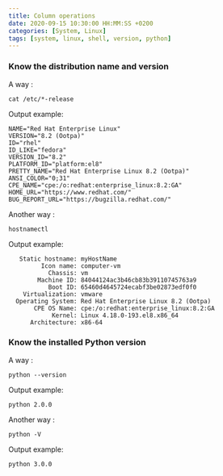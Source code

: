 ```yaml
---
title: Column operations
date: 2020-09-15 10:30:00 HH:MM:SS +0200
categories: [System, Linux]
tags: [system, linux, shell, version, python]
---
```


### Know the distribution name and version
A way :
```shell
cat /etc/*-release
```
Output example:
```
NAME="Red Hat Enterprise Linux"
VERSION="8.2 (Ootpa)"
ID="rhel"
ID_LIKE="fedora"
VERSION_ID="8.2"
PLATFORM_ID="platform:el8"
PRETTY_NAME="Red Hat Enterprise Linux 8.2 (Ootpa)"
ANSI_COLOR="0;31"
CPE_NAME="cpe:/o:redhat:enterprise_linux:8.2:GA"
HOME_URL="https://www.redhat.com/"
BUG_REPORT_URL="https://bugzilla.redhat.com/"
```
Another way :
```shell
hostnamectl
```
Output example:
```
   Static hostname: myHostName
         Icon name: computer-vm
           Chassis: vm
        Machine ID: 84044124ac3b46cb83b39110745763a9
           Boot ID: 65460d4645724ecabf3be02873edf0f0
    Virtualization: vmware
  Operating System: Red Hat Enterprise Linux 8.2 (Ootpa)
       CPE OS Name: cpe:/o:redhat:enterprise_linux:8.2:GA
            Kernel: Linux 4.18.0-193.el8.x86_64
      Architecture: x86-64
```

### Know the installed Python version
A way :
```shell
python --version
```
Output example:
```
python 2.0.0
```
Another way :
```shell
python -V
```
Output example:
```
python 3.0.0
```